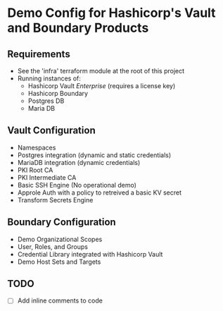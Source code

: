 
# Demo Config for Hashicorp's Vault and Boundary Products

## Requirements
- See the 'infra' terraform module at the root of this project
- Running instances of:
  - Hashicorp Vault *Enterprise* (requires a license key)
  - Hashicorp Boundary
  - Postgres DB
  - Maria DB
## Vault Configuration
- Namespaces
- Postgres integration (dynamic and static credentials)
- MariaDB integration (dynamic credentials)
- PKI Root CA
- PKI Intermediate CA
- Basic SSH Engine (No operational demo)
- Approle Auth with a policy to retreived a basic KV secret
- Transform Secrets Engine

## Boundary Configuration
- Demo Organizational Scopes
- User, Roles, and Groups
- Credential Library integrated with Hashicorp Vault
- Demo Host Sets and Targets

## TODO
- [ ] Add inline comments to code